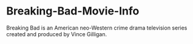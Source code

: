 # Breaking-Bad-Movie-Info
Breaking Bad is an American neo-Western crime drama television series created and produced by Vince Gilligan.

